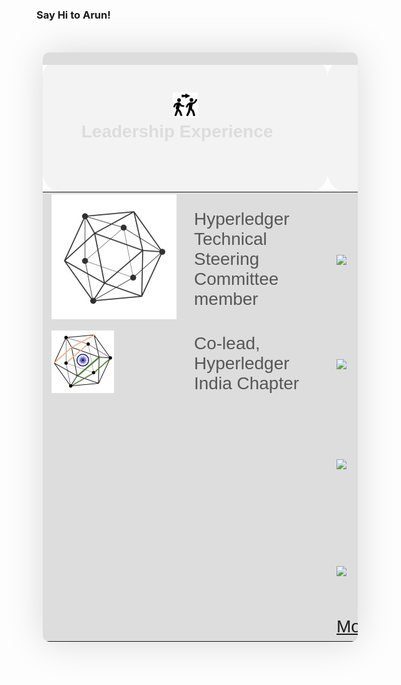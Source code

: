 ### Say Hi to Arun!

<table style="table-layout: fixed; border-collapse: collapse; margin: 50px 10px; font-size: 2em; font-family: sans-serif; min-width: 400px; box-shadow: 0 0 60px rgba(0, 0, 0, 0.15); border-radius: 10px;">
    <thead style="background-color: #f3f3f3; text-align: center;">
        <th style="padding: 12px 15px; border-width: 20px; border-color: #dddddd; border-radius: 30px;" colspan="2">
            <img width="400" />
            <img src="static/assets/img/leadership.png" alt="Leadership Experience" style="height: 40px; width: 40px;"/>
            <div style="width: 400px; height: 100px; color: #dddddd;">
                Leadership Experience
            </div>
        </th>
        <th style="padding: 12px 15px; border-width: 20px; border-color: #dddddd; border-radius: 30px;" colspan="2">
            <img width="400" />
            <img src="static/assets/img/speaker.png" alt="Leadership Experience" style="height: 40px; width: 40px;"/>
            <div style="width: 400px; height: 100px; color: #dddddd;">
                Speaker Engagements
            </div>
        </th>
        <th style="padding: 12px 15px; border-width: 20px; border-color: #dddddd; border-radius: 30px;" colspan="2">
            <img width="400" />
            <div style="width: 400px; height: 100px; color: #dddddd;">
                Project Maintainer
            </div>
        </th>
        <th style="padding: 12px 15px; border-width: 20px; border-color: #dddddd; border-radius: 30px;" colspan="2">
            <img width="400" />
            <img src="static/assets/img/blogs.png" alt="Leadership Experience" style="height: 40px; width: 40px;"/>
            <div style="width: 400px; height: 100px; color: #dddddd;">
                Blogs
            </div>
        </th>
        <th style="padding: 12px 15px; border-width: 20px; border-color: #dddddd; border-radius: 30px;" colspan="2">
            <img width="400" />
            <div style="width: 400px; height: 100px; color: #dddddd;">
                Open-Source Engagement
            </div>
        </th>
        <th style="padding: 12px 15px; border-width: 20px; border-color: #dddddd; border-radius: 30px;" colspan="2">
            <img width="400" />
            <img src="static/assets/img/work-experience.png" alt="Leadership Experience" style="height: 40px; width: 40px;"/>
            <div style="width: 400px; height: 100px; color: #dddddd;">
                Work Experience
            </div>
        </th>
    </thead>
    <tbody style="background-color: #dddddd;">
        <tr style="padding: 12px 15px; border-width: 20px; border-color: #dddddd; border-radius: 30px;">
            <td>
                <div style="width: 200px; color: #565656;">
                    <a href="https://tsc.hyperledger.org/tsc-members.html"><img src="static/assets/img/Hyperledger-Foundation.png" alt="Hyperledger Foundation" /></a>
                </div>
            </td>
            <td>
                <div style="width: 200px; color: #565656;">
                    Hyperledger Technical Steering Committee member
                </div>
            </td>
            <td>
                <div style="width: 200px; color: #565656;">
                    <a href="https://www.youtube.com/watch?v=DNvH1L288to"><img src="https://img.youtube.com/vi/DNvH1L288to/hqdefault.jpg" /></a>
                </div>
            </td>
            <td>
                <div style="width: 200px; color: #565656;">
                    BlockHash Live 2020
                </div>
            </td>
            <td>
                <div style="width: 200px; color: #565656;">
                    <a href="https://github.com/hyperledger/sawtooth-core"><img src="static/assets/img/Hyperledger-Sawtooth.png"  width="50" height="50" /></a>
                </div>
            </td>
            <td>
                <div style="width: 200px; color: #565656;">
                    Hyperledger Sawtooth
                </div>
            </td>
            <td>
                <div style="width: 200px; color: #565656;">
                    <a href="https://www.hyperledger.org/?s=Arun"><img src="static/assets/img/Hyperledger-Foundation.png"  width="50" height="50" /></a>
                </div>
            </td>
            <td>
                <div style="width: 200px; color: #565656;">
                    Hyperledger Blogs
                </div>
            </td>
            <td>
                <div style="width: 200px; color: #565656;">
                    <a href="https://www.hyperledger.org"><img src="static/assets/img/Hyperledger-Foundation.png"  width="50" height="50" /></a>
                </div>
            </td>
            <td>
                <div style="width: 200px; color: #565656;">
                    Hyperledger Foundation
                </div>
            </td>
            <td>
                <div style="width: 200px; color: #565656;">
                    <img src="static/assets/img/Walmart.png"  width="50" height="50" />
                </div>
            </td>
            <td>
                <div style="width: 200px; color: #565656;">
                    Walmart, India
                </div>
            </td>
        </tr>
        <tr style="padding: 12px 15px; border-width: 20px; border-color: #dddddd; border-radius: 30px;">
            <td>
                <div style="width: 200px; color: #565656;">
                    <a href="https://in.linkedin.com/company/hyperledger-india-chapter"><img src="static/assets/img/Hyperledger-India-Chapter.png" alt="Hyperledger Foundation" /></a>
                </div>
            </td>
            <td>
                <div style="width: 200px; color: #565656;">
                    Co-lead, Hyperledger India Chapter
                </div>
            </td>
            <td>
                <div style="width: 200px; color: #565656;">
                    <a href="https://www.youtube.com/watch?v=qNGNNuF31nw"><img src="https://img.youtube.com/vi/qNGNNuF31nw/hqdefault.jpg" /></a>
                </div>
            </td>
            <td>
                <div style="width: 200px; color: #565656;">
                    BlockHash Live 2020
                </div>
            </td>
            <td>
                <div style="width: 200px; color: #565656;">
                    <a href="https://github.com/hyperledger/bevel"><img src="static/assets/img/Hyperledger-Bevel.png" width="50" height="50" /></a>
                </div>
            </td>
            <td>
                <div style="width: 200px; color: #565656;">
                    Hyperledger Bevel
                </div>
            </td>
            <td>
                <div style="width: 200px; color: #565656;">
                    <a href="https://arsulegai.medium.com/"><img src="static/assets/img/Medium.png"  width="50" height="50" /></a>
                </div>
            </td>
            <td>
                <div style="width: 200px; color: #565656;">
                    Medium
                </div>
            </td>
            <td>
                <div style="width: 200px; color: #565656;">
                    <a href="https://github.com/Enterprise-Neurosystem"><img src="static/assets/img/Enterprise-Neurosystem.png"  width="50" height="50" /></a>
                </div>
            </td>
            <td>
                <div style="width: 200px; color: #565656;">
                    Enterprise Neurosystem
                </div>
            </td>
            <td>
                <div style="width: 200px; color: #565656;">
                    <img src="static/assets/img/Intel.png"  width="50" height="50" />
                </div>
            </td>
            <td>
                <div style="width: 200px; color: #565656;">
                    Intel, India
                </div>
            </td>
        </tr>
        <tr>
            <td colspan="2"></td>
            <td>
                <div style="width: 200px; color: #565656;">
                    <a href="https://www.youtube.com/watch?v=DQ_-iE60Hxg"><img src="https://img.youtube.com/vi/DQ_-iE60Hxg/hqdefault.jpg" /></a>
                </div>
            </td>
            <td>
                <div style="width: 200px; color: #565656;">
                    Hyperledger Global Forum 2020, Phoenix & Hyperledger Sweden Meetup - 2020
                </div>
            </td>
            <td colspan="2"></td>
            <td colspan="2"></td>
            <td colspan="2"></td>
            <td>
                <div style="width: 200px; color: #565656;">
                    <img src="static/assets/img/MediaTek.png"  width="50" height="50" />
                </div>
            </td>
            <td>
                <div style="width: 200px; color: #565656;">
                    MediaTek, Taiwan (ROC) & India
                </div>
            </td>
        </tr>
        <tr>
            <td colspan="2"></td>
            <td>
                <div style="width: 200px; color: #565656;">
                    <a href="https://youtu.be/N02vxA6qFPg?list=PLcoI6pNvrJ0SbhyYDvDywB_oOYmH1a-N9&t=2104"><img src="https://img.youtube.com/vi/N02vxA6qFPg/hqdefault.jpg" /></a>
                </div>
            </td>
            <td>
                <div style="width: 200px; color: #565656;">
                    Hyperledger India Chapter - 2nd National Meetup 2019
                </div>
            </td>
            <td colspan="2"></td>
            <td colspan="2"></td>
            <td colspan="2"></td>
            <td>
                <div style="width: 200px; color: #565656;">
                    <img src="static/assets/img/National-Instruments.png"  width="50" height="50" />
                </div>
            </td>
            <td>
                <div style="width: 200px; color: #565656;">
                    National Instruments (NI), India
                </div>
            </td>
        </tr>
        <tr>
            <td colspan="2"></td>
            <td colspan="2">
                <div style="width: 200px; color: #565656;">
                    <a href="https://www.youtube.com/watch?v=DNvH1L288to&list=PLcoI6pNvrJ0SbhyYDvDywB_oOYmH1a-N9">More Videos</a>
                </div>
            </td>
            <td colspan="2"></td>
            <td colspan="2"></td>
            <td colspan="2"></td>
            <td colspan="2"></td>
        </tr>
    </tbody>
</table>
